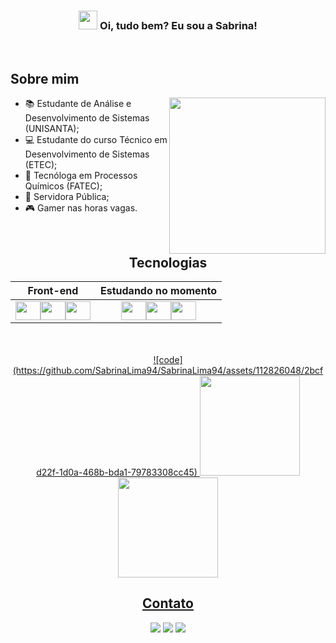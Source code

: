 <h3 align="center"><img src = "https://raw.githubusercontent.com/MartinHeinz/MartinHeinz/master/wave.gif" width = 30px> Oi, tudo bem? Eu sou a Sabrina! </h3>
<br>

## Sobre mim
<img src="https://64.media.tumblr.com/ba8c705edd2bed0a28d9458811155d69/tumblr_onxkyoloha1w05w8zo1_500.gif" align="right" width="250px">
<!-- <img align="right" alt="GIF" src="./code.gif" width="250px" height="160px" /> -->

- 📚 Estudante de Análise e Desenvolvimento de Sistemas (UNISANTA);
- 💻 Estudante do curso Técnico em Desenvolvimento de Sistemas (ETEC);
- 🧪 Tecnóloga em Processos Químicos (FATEC);
- 💼 Servidora Pública;
- 🎮 Gamer nas horas vagas.

<br>

<div align="center">

## Tecnologias 

Front-end | Estudando no momento |
:---------:|:---------:|
<a href="#" target="_blank"><img height="30" width="40" src="https://cdn.jsdelivr.net/gh/devicons/devicon/icons/html5/html5-original-wordmark.svg" /></a><a href="#" target="_blank"><img height="30" width="40" src="https://cdn.jsdelivr.net/gh/devicons/devicon/icons/css3/css3-original-wordmark.svg" /></a><a href="#" target="_blank"><img height="30" width="40" src="https://cdn.jsdelivr.net/gh/devicons/devicon/icons/bootstrap/bootstrap-original-wordmark.svg" /></a> | <a href="#" target="_blank"><img  height="30" width="40" src="https://cdn.jsdelivr.net/gh/devicons/devicon/icons/javascript/javascript-original.svg" /></a><a href="#" target="_blank"><img height="30" width="40" src="https://cdn.jsdelivr.net/gh/devicons/devicon/icons/java/java-original.svg" /></a><a href="#" target="_blank"><img height="30" width="40" src="https://cdn.jsdelivr.net/gh/devicons/devicon/icons/php/php-original.svg" /></a>
</div>
<br>
<br>

<div align="center">
 <a href="https://github.com/SabrinaLima94">
![code](https://github.com/SabrinaLima94/SabrinaLima94/assets/112826048/2bcfd22f-1d0a-468b-bda1-79783308cc45)

  <img height="160em" src="https://github-readme-stats.vercel.app/api?username=SabrinaLima94&show_icons=true&theme=highcontrast&include_all_commits=true&count_private=true"/>
  <img height="160em" src="https://github-readme-stats.vercel.app/api/top-langs/?username=SabrinaLima94&layout=compact&langs_count=7&hide=hack,scss,less,stylus&theme=highcontrast"/> 
   <!-- <img height="170em" src='https://github-readme-streak-stats.herokuapp.com?user=SabrinaLima94&theme=cobalt&hide_border=false&date_format=j%20M%5B%20Y%5D'/ -->
</div>

<div align="center">

## Contato

<a href="https://instagram.com/sabrinadefontes" target="_blank"><img src="https://img.shields.io/badge/-Instagram-%23E4405F?style=for-the-badge&logo=instagram&logoColor=white" target="_blank"></a>
<a href = "mailto: sabrinadefontes@gmail.com"><img src="https://img.shields.io/badge/Gmail-D14836?style=for-the-badge&logo=gmail&logoColor=white" target="_blank"></a>
<a href="https://www.linkedin.com/in/sabrinadefontes" target="_blank"><img src="https://img.shields.io/badge/-LinkedIn-%230077B5?style=for-the-badge&logo=linkedin&logoColor=white" target="_blank"></a>   
</div>
